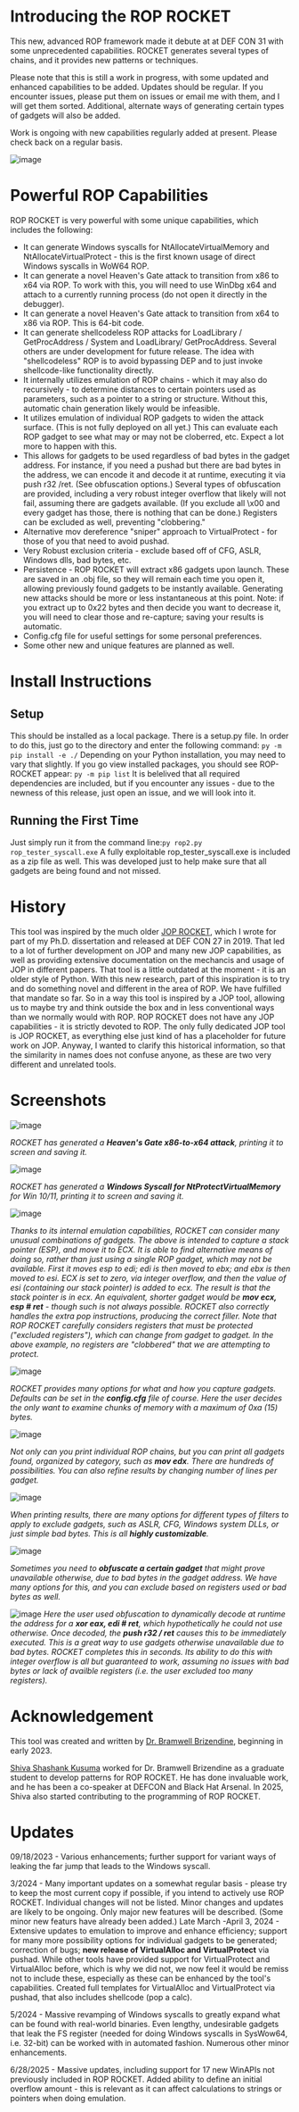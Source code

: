 # Introducing the ROP ROCKET
This new, advanced ROP framework made it debute at at DEF CON 31 with some unprecedented capabilities. ROCKET generates several types of chains, and it provides new patterns or techniques.

Please note that this is still a work in progress, with some updated and enhanced capabilities to be added. Updates should be regular. If you encounter issues, please put them on issues or email me with them, and I will get them sorted. Additional, alternate ways of generating certain types of gadgets will also be added.

Work is ongoing with new capabilities regularly added at present. Please check back on a regular basis.

![image](https://github.com/Bw3ll/ROP_ROCKET/blob/main/rop%20rocket_screenshots/rop_rocket.png?raw=true)


# Powerful ROP Capabilities
ROP ROCKET is very powerful with some unique capabilities, which includes the following:
- It can generate Windows syscalls for NtAllocateVirtualMemory and NtAllocateVirtualProtect - this is the first known usage of direct Windows syscalls in WoW64 ROP.
- It can generate a novel Heaven's Gate attack to transition from x86 to x64 via ROP. To work with this, you will need to use WinDbg x64 and attach to a currently running process (do not open it directly in the debugger).
- It can generate a novel Heaven's Gate attack to transition from x64 to x86 via ROP. This is 64-bit code.
- It can generate shellcodeless ROP attacks for LoadLibrary / GetProcAddress / System and LoadLibrary/ GetProcAddress. Several others are under development for future release. The idea with "shellcodeless" ROP is to avoid bypassing DEP and to just invoke shellcode-like functionality directly. 
- It internally utilizes emulation of ROP chains - which it may also do recursively - to determine distances to certain pointers used as parameters, such as a pointer to a string or structure. Without this, automatic chain generation likely would be infeasible.
- It utilizes emulation of individual ROP gadgets to widen the attack surface. (This is not fully deployed on all yet.) This can evaluate each ROP gadget to see what may or may not be cloberred, etc. Expect a lot more to happen with this.
- This allows for gadgets to be used regardless of bad bytes in the gadget address. For instance, if you need a pushad but there are bad bytes in the address, we can encode it and decode it at runtime, executing it via push r32 /ret. (See obfuscation options.) Several types of obfuscation are provided, including a very robust integer overflow that likely will not fail, assuming there are gadgets available. (If you exclude all \x00 and every gadget has those, there is nothing that can be done.) Registers can be excluded as well, preventing "clobbering."
- Alternative mov dereference "sniper" approach to VirtualProtect - for those of you that need to avoid pushad.
- Very Robust exclusion criteria - exclude based off of CFG, ASLR, Windows dlls, bad bytes, etc.
- Persistence - ROP ROCKET will extract x86 gadgets upon launch. These are saved in an .obj file, so they will remain each time you open it, allowing previously found gadgets to be instantly available. Generating new attacks should be more or less instantaneous at this point. Note: if you extract up to 0x22 bytes and then decide you want to decrease it, you will need to clear those and re-capture; saving your results is automatic.
- Config.cfg file for useful settings for some personal preferences.
- Some other new and unique features are planned as well.

# Install Instructions

## Setup
This should be installed as a local package. There is a setup.py file. In order to do this, just go to the directory and enter the following command:
`py -m pip install -e ./` Depending on your Python installation, you may need to vary that slightly. If you go view installed packages, you should see ROP-ROCKET appear: `py -m pip list` It is belelived that all required dependencies are included, but if you encounter any issues - due to the newness of this release, just open an issue, and we will look into it.

## Running the First Time
Just simply run it from the command line:`py rop2.py rop_tester_syscall.exe` A fully exploitable rop_tester_syscall.exe is included as a zip file as well. This was developed just to help make sure that all gadgets are being found and not missed.

# History
This tool was inspired by the much older [JOP ROCKET](https://github.com/Bw3ll/JOP_ROCKET/), which I wrote for part of my Ph.D. dissertation and released at DEF CON 27 in 2019. That led to a lot of further development on JOP and many new JOP capabilities, as well as providing extensive documentation on the mechancis and usage of JOP in different papers. That tool is a little outdated at the moment - it is an older style of Python. With this new research, part of this inspiration is to try and do something novel and different in the area of ROP. We have fulfilled that mandate so far. So in a way this tool is inspired by a JOP tool, allowing us to maybe try and think outside the box and in less conventional ways than we normally would with ROP.  ROP ROCKET does not have any JOP capabilities - it is strictly devoted to ROP. The only fully dedicated JOP tool is JOP ROCKET, as everything else just kind of has a placeholder for future work on JOP. Anyway, I wanted to clarify this historical information, so that the similarity in names does not confuse anyone, as these are two very different and unrelated tools.

# Screenshots

![image](https://github.com/Bw3ll/ROP_ROCKET/blob/main/rop%20rocket_screenshots/screenshot2.png?raw=true)

*ROCKET has generated a **Heaven's Gate x86-to-x64 attack**, printing it to screen and saving it.*

![image](https://github.com/Bw3ll/ROP_ROCKET/blob/main/rop%20rocket_screenshots/screenshot3.png?raw=true)

*ROCKET has generated a **Windows Syscall for NtProtectVirtualMemory** for Win 10/11, printing it to screen and saving it.*


![image](https://github.com/Bw3ll/ROP_ROCKET/blob/main/rop%20rocket_screenshots/captureESP.png?raw=true)

*Thanks to its internal emulation capabilities, ROCKET can consider many unusual combinations of gadgets. The above is intended to capture a stack pointer (ESP), and move it to ECX. It is able to find alternative means of doing so, rather than just using a single ROP gadget, which may not be available. First it moves esp to edi; edi is then moved to ebx; and ebx is then moved to esi. ECX is set to zero, via integer overflow, and then the value of esi (containing our stack pointer) is added to ecx. The result is that the stack pointer is in ecx. An equivalent, shorter gadget would be **mov ecx, esp # ret** - though such is not always possible. ROCKET also correctly handles the extra pop instructions, producing the correct filler. Note that ROP ROCKET carefully considers registers that must be protected ("excluded registers"), which can change from gadget to gadget. In the above example, no registers are "clobbered" that we are attempting to protect.*


![image](https://github.com/Bw3ll/ROP_ROCKET/blob/main/rop%20rocket_screenshots/screenshot4.png?raw=true)

*ROCKET provides many options for what and how you capture gadgets. Defaults can be set in the **config.cfg** file of course. Here the user decides the only want to examine chunks of memory with a maximum of 0xa (15) bytes.*

![image](https://github.com/Bw3ll/ROP_ROCKET/blob/main/rop%20rocket_screenshots/screenshot5.png?raw=true)

*Not only can you print individual ROP chains, but you can print all gadgets found, organized by category, such as **mov edx**. There are hundreds of possibilities. You can also refine results by changing number of lines per gadget.*

![image](https://github.com/Bw3ll/ROP_ROCKET/blob/main/rop%20rocket_screenshots/screenshot6.png?raw=true)

*When printing results, there are many options for different types of filters to apply to exclude gadgets, such as ASLR, CFG, Windows system DLLs, or just simple bad bytes. This is all **highly customizable**.*

![image](https://github.com/Bw3ll/ROP_ROCKET/blob/main/rop%20rocket_screenshots/screenshot7.png?raw=true)

*Sometimes you need to **obfuscate a certain gadget** that might prove unavailable otherwise, due to bad bytes in the gadget address. We have many options for this, and you can exclude based on registers used or bad bytes as well.*

![image](https://github.com/Bw3ll/ROP_ROCKET/blob/main/rop%20rocket_screenshots/screenshot8.png?raw=true)
*Here the user used obfuscation to dynamically decode at runtime the address for a **xor eax, edi # ret**, which hypothetically he could not use otherwise. Once decoded, the **push r32 / ret** causes this to be immediately executed. This is a great way to use gadgets otherwise unavailable due to bad bytes. ROCKET completes this in seconds. Its ability to do this with integer overflow is all but guaranteed to work, assuming no issues with bad bytes or lack of availble registers (i.e. the user excluded too many registers).*

# Acknowledgement
This tool was created and written by [Dr. Bramwell Brizendine](https://www.linkedin.com/in/bramwell-b-22109b303/), beginning in early 2023. 

[Shiva Shashank Kusuma](https://www.linkedin.com/in/shashankpie/) worked for Dr. Bramwell Brizendine as a graduate student to develop patterns for ROP ROCKET. He has done invaluable work, and he has been a co-speaker at DEFCON and Black Hat Arsenal. In 2025, Shiva also started contributing to the programming of ROP ROCKET.

# Updates
09/18/2023 - Various enhancements; further support for variant ways of leaking the far jump that leads to the Windows syscall.

3/2024 - Many important updates on a somewhat regular basis - please try to keep the most current copy if possible, if you intend to actively use ROP ROCKET. Individual changes will not be listed. Minor changes and updates are likely to be ongoing. Only major new features will be described. (Some minor new featurs have already been added.)
Late March -April 3, 2024 - Extensive updates to emulation to improve and enhance efficiency; support for many more possibility options for individual gadgets to be generated; correction of bugs; **new release of VirtualAlloc and VirtualProtect** via pushad. While other tools have provided support for VirtualProtect and VirtualAlloc before, which is why we did not, we now feel it would be remiss not to include these, especially as these can be enhanced by the tool's capabilities. Created full templates for VirtualAlloc and VirtualProtect via pushad, that also includes shellcode (pop a calc).

5/2024 - Massive revamping of Windows syscalls to greatly expand what can be found with real-world binaries. Even lengthy, undesirable gadgets that leak the FS register (needed for doing Windows syscalls in SysWow64, i.e. 32-bit) can be worked with in automated fashion. Numerous other minor enhancements.

6/28/2025 -   Massive updates, including support for 17 new WinAPIs not previously included in ROP ROCKET. Added ability to define an initial overflow amount - this is relevant as it can affect calculations to strings or pointers when doing emulation.
